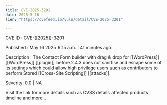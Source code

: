 ```yaml
---
title: CVE-2025-3201
date: 2025-5-16
lien: "https://cvefeed.io/vuln/detail/CVE-2025-3201"

---
```


CVE ID : CVE-[[2025]]-3201

Published :  May 16
2025
6:15 a.m. | 41 minutes ago

Description : The Contact Form builder with drag & drop for [[WordPress]]  [[WordPress]] [[plugin]] before 2.4.3 does not sanitise and escape some of its settings
which could allow high privilege users such as contributors to perform Stored [[Cross-Site Scripting]] [[attacks]].

Severity: 0.0 | NA

Visit the link for more details
such as CVSS details
affected products
timeline
and more...

